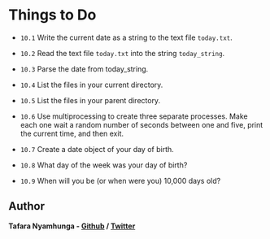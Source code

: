 # Things to Do

- `10.1` Write the current date as a string to the text file `today.txt`.

- `10.2` Read the text file `today.txt` into the string `today_string`.

- `10.3` Parse the date from today_string.

- `10.4` List the files in your current directory.

- `10.5` List the files in your parent directory.

- `10.6` Use multiprocessing to create three separate processes. Make each one wait a random number of seconds between one and five, print the current time, and then exit.

- `10.7` Create a date object of your day of birth.

- `10.8` What day of the week was your day of birth?

- `10.9` When will you be (or when were you) 10,000 days old?

## Author

**Tafara Nyamhunga  - [Github](https://github.com/tafara-n) / [Twitter](https://twitter.com/tafaranyamhunga)**
